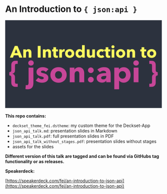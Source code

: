 # An Introduction to `{ json:api }`

![conver-image](https://github.com/zfhui/json_api_talk/blob/master/json_api_talk_cover.jpg)

**This repo contains:**

* `deckset_theme_fei.dstheme`: my custom theme for the Deckset-App
* `json_api_talk.md`: presentation slides in Markdown
* `json_api_talk.pdf`: full presentation slides in PDF
* `json_api_talk_without_stages.pdf`: presentation slides without stages
* assets for the slides

**Different version of this talk are tagged and can be found via GitHubs tag functionality or as releases.**


**Speakerdeck:**

[https://speakerdeck.com/fei/an-introduction-to-json-api](https://speakerdeck.com/fei/an-introduction-to-json-api)
